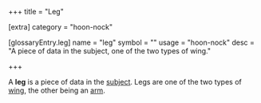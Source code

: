 +++
title = "Leg"

[extra]
category = "hoon-nock"

[glossaryEntry.leg]
name = "leg"
symbol = ""
usage = "hoon-nock"
desc = "A piece of data in the subject, one of the two types of wing."

+++

A **leg** is a piece of data in the [subject](/glossary/subject). Legs are one of the two types of [wing](/glossary/wing), the other being an [arm](/glossary/arm).
